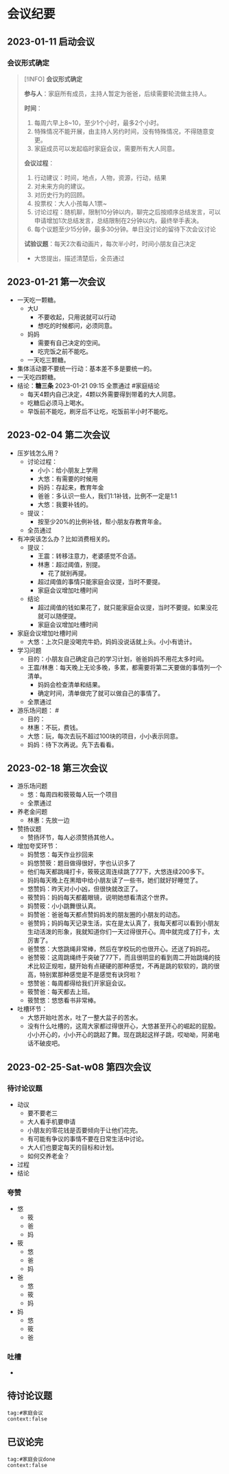 # 会议纪要
## 2023-01-11 启动会议
### 会议形式确定
>[!INFO] **会议形式确定**
>
>**参与人**：家庭所有成员，主持人暂定为爸爸，后续需要轮流做主持人。
>
>**时间**：
>1. 每周六早上8~10，至少1个小时，最多2个小时。
>2. 特殊情况不能开展，由主持人另约时间，没有特殊情况，不得随意变更。
>3. 家庭成员可以发起临时家庭会议，需要所有大人同意。
>
>**会议过程**：
>1. 行动建议：时间，地点，人物，资源，行动，结果
>	1. 对未来方向的建议。
>	2. 对历史行为的回顾。
>2. 投票权：大人小孩每人1票~
>3. 讨论过程：随机聊，限制10分钟以内，聊完之后按顺序总结发言，可以申请增加1次总结发言，总结限制在2分钟以内，最终举手表决。
>4. 每个议题至少15分钟，最多30分钟。单日没讨论的留待下次会议讨论
>
>**试验议题**：每天2次看动画片，每次半小时，时间小朋友自己决定
>- 大悠提出，描述清楚后，全员通过
>

## 2023-01-21 第一次会议
- 一天吃一颗糖。
	- 大U
		- 不要收起，只用说就可以行动
		- 想吃的时候都问，必须同意。
	- 妈妈
		- 需要有自己决定的空间。
		- 吃完饭之前不能吃。
	- 一天吃三颗糖。
- 集体活动要不要统一行动：基本差不多是要统一的。
- 一天吃四颗糖。
- 结论：**糖三条** 2023-01-21 09:15 全票通过 #家庭结论
	- 每天4颗内自己决定，4颗以外需要得到带着的大人同意。
	- 吃糖后必须马上喝水。
	- 早饭前不能吃，刷牙后不让吃，吃饭前半小时不能吃。

## 2023-02-04 第二次会议
- 压岁钱怎么用？
	- 讨论过程：
		- 小小：给小朋友上学用
		- 大悠：有需要的时候用
		- 妈妈：存起来，教育年金
		- 爸爸：多认识一些人，我们1:1补钱，比例不一定是1:1
		- 大悠：我要补钱的。
	- 提议：
		- 按至少20%的比例补钱，帮小朋友存教育年金。
	- 全员通过
- 有冲突该怎么办？比如消费相关的。
	- 提议：
		- 王震：转移注意力，老婆感觉不合适。
		- 林惠：超过阈值，别提。
			- 花了就别再提。
		- 超过阈值的事情只能家庭会议提，当时不要提。
		- 家庭会议增加吐槽时间
	- 结论
		- 超过阈值的钱如果花了，就只能家庭会议提，当时不要提。如果没花就可以随便提。
		- 家庭会议增加吐槽时间
- 家庭会议增加吐槽时间
	- 大悠：上次只是没喝完牛奶，妈妈没说话就上头。小小有诡计。
- 学习问题
	- 目的：小朋友自己确定自己的学习计划，爸爸妈妈不用花太多时间。
	- 王震/林惠：每天晚上无论多晚，多累，都需要将第二天要做的事情列一个清单。
		- 妈妈会检查清单和结果。
		- 确定时间，清单做完了就可以做自己的事情了。
	- 全票通过
- 游乐场问题： #
	- 目的：
	- 林惠：不玩，费钱。
	- 大悠：玩，每次去玩不超过100块的项目，小小表示同意。
	- 妈妈：待下次再说。先下去看看。

## 2023-02-18 第三次会议
- 游乐场问题
	- 悠：每周四和筱筱每人玩一个项目
	- 全票通过
- 养老金问题
	- 林惠：先放一边
- 赞扬议题
	- 赞扬环节，每人必须赞扬其他人。
- 增加夸奖环节：
	- 妈赞悠：每天作业抄回来
	- 妈悠赞筱：题目做得很好，字也认识多了
	- 他们每天都跳绳打卡，筱筱这周连续跳了77下，大悠连续200多下。
	- 妈妈每天晚上在黑暗中给小朋友读了一些书，她们就好好睡觉了。
	- 悠赞妈：昨天对小小凶，但很快就改正了。
	- 筱赞妈：妈妈每天都戴眼镜，说明她想看清这个世界。
	- 妈赞筱：小小跳舞很认真。
	- 妈赞爸：爸爸每天都点赞妈妈发的朋友圈的小朋友的动态。
	- 爸赞妈；妈妈每天记录生活，实在是太认真了，我每天都可以看到小朋友生动活泼的形象，我就知道你们一天过得很开心。周中就完成了打卡，太厉害了。
	- 爸赞悠：大悠跳绳非常棒，然后在学校玩的也很开心。还送了妈妈花。
	- 爸赞筱：这周跳绳终于突破了77下，而且很明显的看到周二开始跳绳的技术比较正规啦，腿开始有点硬硬的那种感觉，不再是跳的软软的，跳的很高，特别累那种感觉是不是感觉有诀窍啦？
	- 悠赞爸：每周都得给我们开家庭会议。
	- 筱赞爸：每天都去上班。
	- 筱赞悠：悠悠看书非常棒。
- 吐槽环节：
	- 大悠开始吐苦水，吐了一整大盆子的苦水。
	- 没有什么吐槽的，这周大家都过得很开心，大悠甚至开心的崛起的屁股。小小开心的，小小开心的跳起了舞。现在跳起这样子跳，哎呦呦，阿弟电话不破皮吧。


## 2023-02-25-Sat-w08 第四次会议
### 待讨论议题
- 动议
	- 要不要老三
	- 大人看手机要申请
	- 小朋友的零花钱是否要倾向于让他们花完。
	- 有可能有争议的事情不要在日常生活中讨论。
	- 大人们也要定每天的目标和计划。
	- 如何交养老金？
- 过程
- 结论
### 夸赞
- 悠
	- 筱
	- 爸
	- 妈
- 筱
	- 悠
	- 爸
	- 妈
- 爸
	- 悠
	- 筱
	- 妈
- 妈
	- 悠
	- 筱
	- 爸

### 吐槽
- 






## 待讨论议题
```query
tag:#家庭会议
context:false
```


## 已议论完

```query
tag:#家庭会议done
context:false
```
